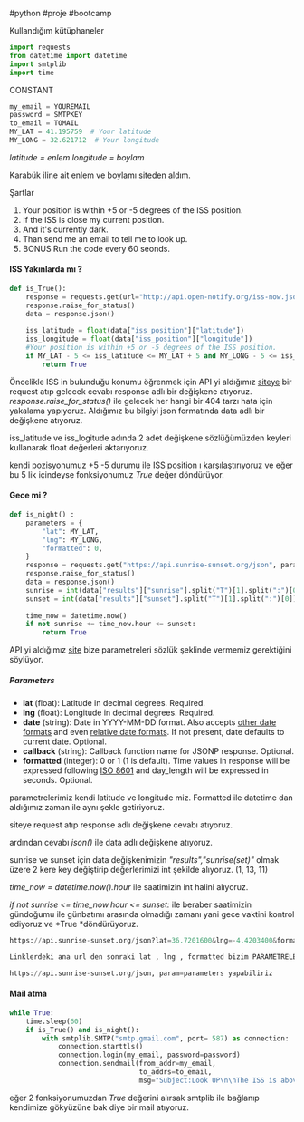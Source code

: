 #python #proje #bootcamp 


Kullandığım kütüphaneler
```py
import requests  
from datetime import datetime  
import smtplib  
import time
```

CONSTANT
```py
my_email = YOUREMAIL 
password = SMTPKEY
to_email = TOMAIL
MY_LAT = 41.195759  # Your latitude  
MY_LONG = 32.621712  # Your longitude
```

*latitude = enlem
longitude = boylam*

Karabük iline ait enlem ve boylamı [siteden](https://www.latlong.net/) aldım. 

Şartlar

1. Your position is within +5 or -5 degrees of the ISS position.
2. If the ISS is close my current position.
3. And it's currently dark.
4. Than send me an email to tell me to look up.
5. BONUS Run the code every 60 seonds.


#### ISS Yakınlarda mı ?

```py
def is_True():  
    response = requests.get(url="http://api.open-notify.org/iss-now.json")  
    response.raise_for_status()  
    data = response.json()  
  
    iss_latitude = float(data["iss_position"]["latitude"])  
    iss_longitude = float(data["iss_position"]["longitude"])  
    #Your position is within +5 or -5 degrees of the ISS position.  
    if MY_LAT - 5 <= iss_latitude <= MY_LAT + 5 and MY_LONG - 5 <= iss_longitude <= MY_LONG +5:  
        return True
```

Öncelikle ISS in bulunduğu konumu öğrenmek için API yi aldığımız [siteye](http://api.open-notify.org/iss-now.json) bir request atıp gelecek cevabı response adlı bir değişkene atıyoruz.
*response.raise_for_status()* ile gelecek her hangi bir 404 tarzı hata için yakalama yapıyoruz.
Aldığımız bu bilgiyi json formatında data adlı bir değişkene atıyoruz.

iss_latitude ve iss_logitude adında 2 adet değişkene sözlüğümüzden keyleri kullanarak float değerleri aktarıyoruz.

kendi pozisyonumuz +5 -5 durumu ile ISS position ı karşılaştırıyoruz ve eğer bu 5 lik içindeyse fonksiyonumuz *True* değer döndürüyor.

#### Gece mi ?

```py
def is_night() :  
    parameters = {  
        "lat": MY_LAT,  
        "lng": MY_LONG,  
        "formatted": 0,  
    }  
    response = requests.get("https://api.sunrise-sunset.org/json", params=parameters)  
    response.raise_for_status()  
    data = response.json()  
    sunrise = int(data["results"]["sunrise"].split("T")[1].split(":")[0])  
    sunset = int(data["results"]["sunset"].split("T")[1].split(":")[0])  
  
    time_now = datetime.now()  
    if not sunrise <= time_now.hour <= sunset:  
        return True
```

API yi aldığımız [site](https://api.sunrise-sunset.org/json)  bize parametreleri sözlük şeklinde vermemiz gerektiğini söylüyor.

##### Parameters

-   **lat** (float): Latitude in decimal degrees. Required.
-   **lng** (float): Longitude in decimal degrees. Required.
-   **date** (string): Date in YYYY-MM-DD format. Also accepts [other date formats](https://php.net/manual/en/datetime.formats.date.php) and even [relative date formats](https://php.net/manual/en/datetime.formats.relative.php). If not present, date defaults to current date. Optional.
-   **callback** (string): Callback function name for JSONP response. Optional.
-   **formatted** (integer): 0 or 1 (1 is default). Time values in response will be expressed following [ISO 8601](https://en.wikipedia.org/wiki/ISO_8601) and day_length will be expressed in seconds. Optional.

parametrelerimiz kendi latitude ve longitude miz. Formatted ile datetime dan aldığımız zaman ile aynı şekle getiriyoruz.

siteye request atıp response adlı değişkene cevabı atıyoruz.

ardından cevabı *json()* ile data adlı değişkene atıyoruz.

sunrise ve sunset için data değişkenimizin *"results","sunrise(set)"* olmak üzere 2 kere key değiştirip değerlerimizi int şekilde alıyoruz. (1, 13, 11)

*time_now = datetime.now().hour* ile saatimizin int halini alıyoruz.

*if not sunrise <= time_now.hour <= sunset:* ile beraber saatimizin gündoğumu ile günbatımı arasında olmadığı zamanı yani gece vaktini kontrol ediyoruz ve *True *döndürüyoruz.

```py
https://api.sunrise-sunset.org/json?lat=36.7201600&lng=-4.4203400&formatted=0

Linklerdeki ana url den sonraki lat , lng , formatted bizim PARAMETRELERİMİZ.

https://api.sunrise-sunset.org/json, param=parameters yapabiliriz

```


#### Mail atma

```py
while True:  
    time.sleep(60)  
    if is_True() and is_night():  
        with smtplib.SMTP("smtp.gmail.com", port= 587) as connection:  
            connection.starttls()  
            connection.login(my_email, password=password)  
            connection.sendmail(from_addr=my_email,  
                                to_addrs=to_email,  
                                msg="Subject:Look UP\n\nThe ISS is above you in the sky ")
```

eğer 2 fonksiyonumuzdan *True* değerini alırsak smtplib ile bağlanıp kendimize gökyüzüne bak diye bir mail atıyoruz.


